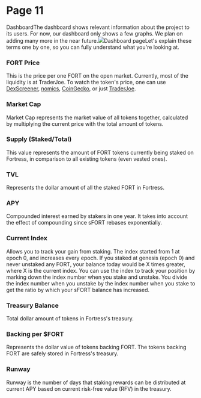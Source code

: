 # Page 11

DashboardThe dashboard shows relevant information about the project to its users. For now, our dashboard only shows a few graphs. We plan on adding many more in the near future.![](https://sicut-ultionem.gitbook.io/\~/files/v0/b/gitbook-x-prod.appspot.com/o/spaces%2FW3HBxo6v9nwTRrcgvXvj%2Fuploads%2FFYwdPdsQ9caZ7KuZ79cG%2Fdash.png?alt=media\&token=72a6e496-0fc4-4d1d-aebd-851456c05d87)Dashboard pageLet's explain these terms one by one, so you can fully understand what you're looking at.

### FORT Price <a href="fort-price" id="fort-price"></a>

This is the price per one FORT on the open market. Currently, most of the liquidity is at TraderJoe. To watch the token's price, one can use [DexScreener](https://dexscreener.com/avalanche/0x3e5f198b46f3de52761b02d4ac8ef4ceceac22d6), [nomics](https://nomics.com/assets/fort3-fortress-dao), [CoinGecko](https://www.coingecko.com/en/coins/fortress-dao), or just [TraderJoe](https://traderjoexyz.com/#/trade?inputCurrency=0x130966628846BFd36ff31a822705796e8cb8C18D\&outputCurrency=0xf6d46849DB378AE01D93732585BEc2C4480D1fD5).

### Market Cap <a href="market-cap" id="market-cap"></a>

Market Cap represents the market value of all tokens together, calculated by multiplying the current price with the total amount of tokens.

### Supply (Staked/Total) <a href="supply-staked-total" id="supply-staked-total"></a>

This value represents the amount of FORT tokens currently being staked on Fortress, in comparison to all existing tokens (even vested ones).

### TVL <a href="tvl" id="tvl"></a>

Represents the dollar amount of all the staked FORT in Fortress.

### APY <a href="apy" id="apy"></a>

Compounded interest earned by stakers in one year. It takes into account the effect of compounding since sFORT rebases exponentially.

### Current Index <a href="current-index" id="current-index"></a>

Allows you to track your gain from staking. The index started from 1 at epoch 0, and increases every epoch. If you staked at genesis (epoch 0) and never unstaked any FORT, your balance today would be X times greater, where X is the current index. You can use the index to track your position by marking down the index number when you stake and unstake. You divide the index number when you unstake by the index number when you stake to get the ratio by which your sFORT balance has increased.

### Treasury Balance <a href="treasury-balance" id="treasury-balance"></a>

Total dollar amount of tokens in Fortress's treasury.

### Backing per $FORT <a href="backing-per-usdfort" id="backing-per-usdfort"></a>

Represents the dollar value of tokens backing FORT. The tokens backing FORT are safely stored in Fortress's treasury.

### Runway <a href="runway" id="runway"></a>

Runway is the number of days that staking rewards can be distributed at current APY based on current risk-free value (RFV) in the treasury.
